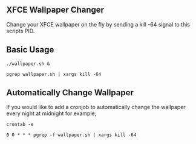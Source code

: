 ## XFCE Wallpaper Changer
Change your XFCE wallpaper on the fly by sending a kill -64 signal to this scripts PID.<br>


## Basic Usage
```
./wallpaper.sh &
```
```
pgrep wallpaper.sh | xargs kill -64
```

## Automatically Change Wallpaper
If you would like to add a cronjob to automatically change the wallpaper every night at midnight for example,<br>

```
crontab -e
```
```
0 0 * * * pgrep -f wallpaper.sh | xargs kill -64
